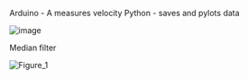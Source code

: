 Arduino - A measures velocity
Python - saves and pylots data

![image](https://github.com/hoidoanK2/hc-sr044-velocity-measurement/assets/113918086/c11ee65a-aa54-4a6c-b6c5-be3f87377fab)


Median filter

![Figure_1](https://github.com/hoidoanK2/hc-sr04_velocity_measurement/assets/113918086/15991b2d-4c25-4d64-afa2-15b69549b7ec)
